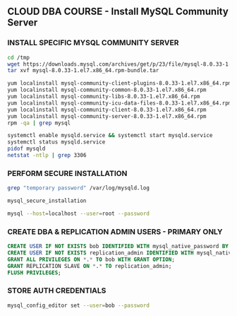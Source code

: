 ## CLOUD DBA COURSE - Install MySQL Community Server


### INSTALL SPECIFIC MYSQL COMMUNITY SERVER
```sh
cd /tmp
wget https://downloads.mysql.com/archives/get/p/23/file/mysql-8.0.33-1.el7.x86_64.rpm-bundle.tar
tar xvf mysql-8.0.33-1.el7.x86_64.rpm-bundle.tar

yum localinstall mysql-community-client-plugins-8.0.33-1.el7.x86_64.rpm
yum localinstall mysql-community-common-8.0.33-1.el7.x86_64.rpm
yum localinstall mysql-community-libs-8.0.33-1.el7.x86_64.rpm
yum localinstall mysql-community-icu-data-files-8.0.33-1.el7.x86_64.rpm
yum localinstall mysql-community-client-8.0.33-1.el7.x86_64.rpm
yum localinstall mysql-community-server-8.0.33-1.el7.x86_64.rpm
rpm -qa | grep mysql

systemctl enable mysqld.service && systemctl start mysqld.service
systemctl status mysqld.service
pidof mysqld
netstat -ntlp | grep 3306
```


### PERFORM SECURE INSTALLATION
```sh
grep "temporary password" /var/log/mysqld.log

mysql_secure_installation

mysql --host=localhost --user=root --password
```


### CREATE DBA & REPLICATION ADMIN USERS - PRIMARY ONLY
```sql
CREATE USER IF NOT EXISTS bob IDENTIFIED WITH mysql_native_password BY 'P@ssw0rd123';
CREATE USER IF NOT EXISTS replication_admin IDENTIFIED WITH mysql_native_password BY 'P@ssw0rd123';
GRANT ALL PRIVILEGES ON *.* TO bob WITH GRANT OPTION;
GRANT REPLICATION SLAVE ON *.* TO replication_admin;
FLUSH PRIVILEGES;
```


### STORE AUTH CREDENTIALS
```sh
mysql_config_editor set --user=bob --password
```
